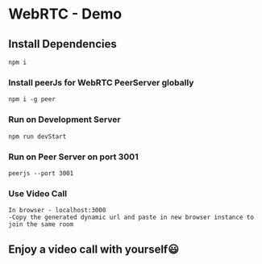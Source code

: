 # WebRTC - Demo

## Install Dependencies

```
npm i
```
### Install peerJs for WebRTC PeerServer globally
```
npm i -g peer
```
### Run on Development Server
 ```
npm run devStart
 ```
 ### Run on Peer Server on port 3001
 ```
peerjs --port 3001
 ```
 
 ### Use Video Call
 ```
In browser - localhost:3000
-Copy the generated dynamic url and paste in new browser instance to join the same room
 ```
 ## Enjoy a video call with yourself😃
